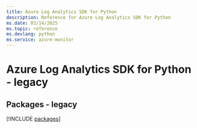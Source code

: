 ```yaml
---
title: Azure Log Analytics SDK for Python
description: Reference for Azure Log Analytics SDK for Python
ms.date: 03/14/2025
ms.topic: reference
ms.devlang: python
ms.service: azure-monitor
---
```

# Azure Log Analytics SDK for Python - legacy
## Packages - legacy
[!INCLUDE [packages](log-analytics-index.md)]